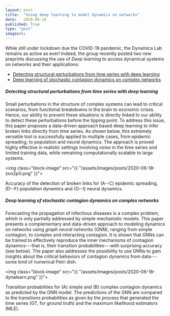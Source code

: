 ```yaml
---
layout: post
title:  "Using deep learning to model dynamics on networks"
date:   2020-06-18
published: True
type: "post"
imagesrc:
---
```


While still under lockdown due the COVID-19 pandemic, the Dynamica Lab remains as active as ever!
Indeed, the group recently posted two new preprints discussing the use of _Deep learning_ to access dynamical systems on networks and their applications:

- [Detecting structural perturbations from time series with deep learning](https://arxiv.org/abs/2006.05232)
- [Deep learning of stochastic contagion dynamics on complex networks](https://arxiv.org/abs/2006.05410)


##### Detecting structural perturbations from time series with deep learning

Small perturbations in the structure of complex systems can lead to critical scenarios, from functional breakdowns in the brain to economic crises.
Hence, our ability to prevent these situations is directly linked to our ability to detect these perturbations before the tipping point.
To address this issue, this paper proposes a data-driven approach based deep learning to infer broken links directly from time series.
As shown below, this extremely versatile tool is successfully applied to multiple cases, from epidemic spreading, to population and neural dynamics.
The approach is proved highly effective in realistic settings involving noise in the time series and limited training data, while remaining computationally scalable to large systems.

<img class="block-image" src="{{ "/assets/images/posts/2020-06-18-zoo2p0.png" }}">
<caption>Accuracy of the detection of broken links for (A--C) epidemic spreading, (D--F) population dynamics and (G--I) neural dynamics.</caption>

##### Deep learning of stochastic contagion dynamics on complex networks

Forecasting the propagation of infectious diseases is a complex problem, which is only partially addressed by simple mechanistic models.
This paper presents a complementary and data-driven approach to modeling dynamics on networks using _graph neural networks_ (GNN), ranging from simple contagion, to complex and interacting contagion.
It is shown that GNNs can be trained to effectively reproduce the inner mechanisms of contagion dynamics---that is, their transition probabilities---with surprising accuracy (see below).
The paper also addresses the possibility to use GNNs to gain insights about the critical behaviors of contagion dynamics from data---some kind of numerical Petri dish.

<img class="block-image" src="{{ "/assets/images/posts/2020-06-18-dynalearn.png" }}">
<caption> Transition probabilities for (A) simple and (B) complex contagion dynamics as predicted by the GNN model. The predictions of the GNN are compared to the transitions probabilities as given by the process that generated the time series (GT, for ground truth) and the maximum likelihood estimators (MLE).</caption>

